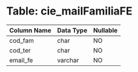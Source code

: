 # Table: cie_mailFamiliaFE

| Column Name | Data Type | Nullable |
|-------------|-----------|----------|
| cod_fam | char | NO |
| cod_ter | char | NO |
| email_fe | varchar | NO |
